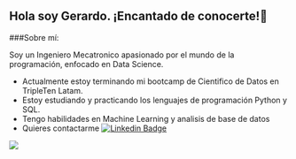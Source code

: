 ## Hola soy Gerardo. ¡Encantado de conocerte!👋

###Sobre mí:

Soy un Ingeniero Mecatronico apasionado por el mundo de la programación, enfocado en Data Science.

* Actualmente estoy terminando mi bootcamp de Cientifico de Datos en TripleTen Latam.
* Estoy estudiando y practicando los lenguajes de programación Python y SQL.
* Tengo habilidades en Machine Learning y analisis de base de datos
* Quieres contactarme [![Linkedin Badge](https://img.shields.io/badge/-Gerardo-blue?style=flat&logo=Linkedin&logoColor=white)](https://www.linkedin.com/in/gerardo-macedo-ayon/)



[![](https://img.shields.io/badge/LinkedIn-0077B5?style=for-the-badge&logo=linkedin&logoColor=white)](https://www.linkedin.com/in/gerardo-macedo-ayon/)
<!--
**gmacedo22/gmacedo22** is a ✨ _special_ ✨ repository because its `README.md` (this file) appears on your GitHub profile.

Here are some ideas to get you started:

- 🔭 I’m currently working on ...
- 🌱 I’m currently learning ...
- 👯 I’m looking to collaborate on ...
- 🤔 I’m looking for help with ...
- 💬 Ask me about ...
- 📫 How to reach me: ...
- 😄 Pronouns: ...
- ⚡ Fun fact: ...
-->
